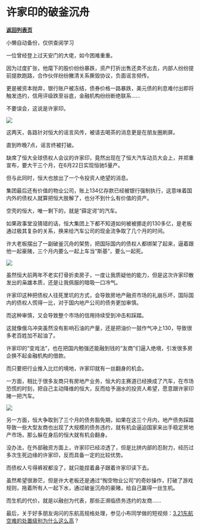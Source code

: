 # 许家印的破釜沉舟

[**返回列表页**](/gzh/政事堂2019)

小懒自动备份，仅供查阅学习

一位曾经登上过天安门的大佬，如今困难重重。

  

因为过度扩张，他麾下的股价纷纷暴跌，资产打折出售还卖不出去，内部人纷纷提前提款跑路，合作伙伴纷纷撇清关系撕毁协议，负面谣言频传。

  

更是被资本抛弃，银行账户被冻结，债券价格一路暴跌，美元债的利息难付出即将触发违约，信用评级跌至谷底，金融机构纷纷断绝联系......

  

不要误会，这说是许家印。

![](https://mmbiz.qpic.cn/mmbiz_jpg/rxhS23yu8cP0Ql52McnMYAWNVHeaveSPyaz6AzvCyrh918RCDXAaf9YUxtRibjwqVjmPIGlCVsxgibS3kG6fHKgw/640?wx_fmt=jpeg)

  

这两天，各路针对恒大的谣言风传，被请去喝茶的消息更是在朋友圈刷屏。

  

直到昨晚7点，谣言终被打破。

  

缺席了恒大全球债权人会议的许家印，竟然出现在了恒大汽车动员大会上，并郑重宣布，要大干三个月，在6月22日实现恒驰5量产。

  

  

但与此同时，恒大也放出了一个令投资人绝望的消息。

  

集团最后还有价值的物业公司，账上134亿存款已经被银行强制执行，这意味着国内外的债权人就算把恒大肢解了，也分不到什么有价值的资产。

  

空壳的恒大，唯一剩下的，就是“薛定谔”的汽车。  

  

如果政事堂没猜错的话，恒大集团上下都不知道如何被被挪走的130多亿，是老板通过极其复杂的关系，换来给汽车公司的现金流争取了几个月的时间。

  

许大老板摆出了一副破釜沉舟的架势，把国际国内的债权人都绑架了起来，逼着跟他一起豪赌，三个月内要么一起上车当“斯基”，要么一起死。  

  

![](https://mmbiz.qpic.cn/mmbiz_png/rxhS23yu8cP0Ql52McnMYAWNVHeaveSPsPTkOsEEQCxyLcMNXhEY4A3iakEvtzU0xK43SdzWNgibJYFuXa5qWf4A/640?wx_fmt=png)

  

虽然恒大前两年不老实打骨折卖房子，一度让我质疑他的能力，但是这次许家印散发出的枭雄本质，还是让我佩服的暗吸一口冷气。  

  

许家印这种把债权人往死里坑的方式，会导致房地产融资市场的礼崩乐坏，国际国内的债权人慌得一比，对于国内地产公司的债务更加审慎。  

  

而这种审慎，又会导致整个市场的信用持续受到冲击和踩踏。

  

这就像俄乌冲突虽然没有影响石油的产量，还是把油价一鼓作气冲上130，导致很多老百姓加不起油了。

  

许家印的“变戏法”，也在把国内勉强还能融到钱的“友商”们逼入绝境，引发很多房企换不起金融机构的借款。

  

而只要把行业推入比烂的境地，许家印就有一丝翻身的机会。

  

一方面，相比于很多友商只有房地产业务，恒大的主赛道已经换成了汽车，在市场恐慌的时刻，把自己主动降维的恒大，反而给予溺水的投资人希望，愿意跟许家印赌一把汽车。

  

![](https://mmbiz.qpic.cn/mmbiz_jpg/rxhS23yu8cP0Ql52McnMYAWNVHeaveSPF7QpLY3KRsfQuqCGLC4fA082tAfNW05VDCGLP5J6kEg2VJXnI1VYPQ/640?wx_fmt=jpeg)

  

另一方面，恒大争取到了三个月的债务豁免期，如果在这三个月内，地产债务踩踏导致一些大型友商也出现了大规模的债务违约，就有机会逼迫国家来出手稳定房地产市场，那么躲在身后的恒大就有机会翻身。

  

没办法，在外部融资方面上，许家印已经凉透了，但是比拼内部的忍耐力，经历过多次生死边缘的许家印，反而具备一定的比较优势。

  

而债权人亏得裤衩都没了，就只能捏着鼻子跟着许家印读下去。  

  

虽然希望很渺茫，但是许大老板还是通过“掏空物业公司”的奇妙操作，打破了游戏规则，拖着所有人一起下水，通过破釜沉舟的豪赌，给自己赢得一丝生机。

  

而生机的代价，就是以融创为代表，那些正濒临债务违约的友商......

  

  

最后，关于好多朋友询问的东航高规格处理，参见小布同学做的短视频：[3.21东航空难的处置级别为什么这么高](https://mp.weixin.qq.com/s?__biz=Mzg3MDMwNDIyOA==&mid=2247485718&idx=1&sn=a2cb383e034a335ce2fd78f3016c9f67&scene=21#wechat_redirect)？

